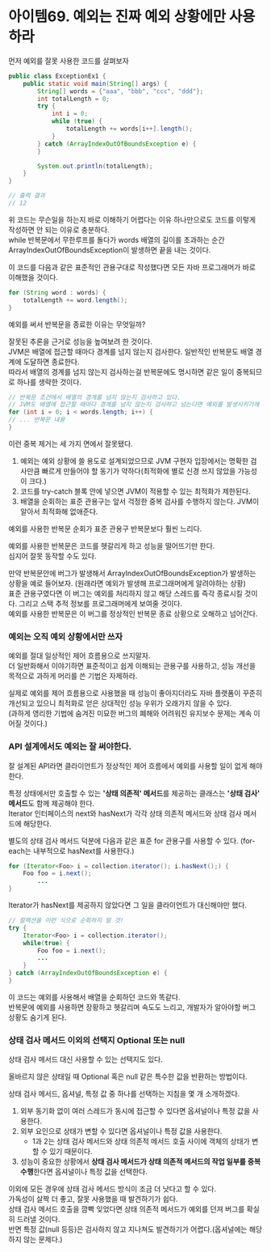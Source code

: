 # 아이템69. 예외는 진짜 예외 상황에만 사용하라

먼저 예외를 잘못 사용한 코드를 살펴보자

```java
public class ExceptionEx1 {
    public static void main(String[] args) {
        String[] words = {"aaa", "bbb", "ccc", "ddd"};
        int totalLength = 0;
        try {
            int i = 0;
            while (true) {
                totalLength += words[i++].length();
            }
        } catch (ArrayIndexOutOfBoundsException e) {
        }

        System.out.println(totalLength);
    }
}

// 출력 결과
// 12
```

위 코드는 무슨일을 하는지 바로 이해하기 어렵다는 이유 하나만으로도 코드를 이렇게 작성하면 안 되는 이유로 충분하다.   
while 반복문에서 무한루프를 돌다가 words 배열의 길이를 초과하는 순간 ArrayIndexOutOfBoundsException이 발생하면 끝을 내는 것이다.

이 코드를 다음과 같은 표준적인 관용구대로 작성했다면 모든 자바 프로그래머가 바로 이해했을 것이다.

```java
for (String word : words) {
    totalLength += word.length();
}
```

예외를 써서 반복문을 종료한 이유는 무엇일까?

잘못된 추론을 근거로 성능을 높여보려 한 것이다.    
JVM은 배열에 접근할 때마다 경계를 넘지 않는지 검사한다. 일반적인 반복문도 배열 경계에 도달하면 종료한다.   
따라서 배열의 경계를 넘지 않는지 검사하는걸 반복문에도 명시하면 같은 일이 중복되므로 하나를 생략한 것이다.

```java
// 반복문 조건에서 배열의 경계를 넘지 않는지 검사하고 있다.
// JVM도 배열에 접근할 때마다 경계를 넘지 않는지 검사하고 넘는다면 예외를 발생시키기에 중복을 없애기위해 위의 잘못된 코드를 작성한 것이다.
for (int i = 0; i < words.length; i++) {
// ... 반복문 내용
}
```

이런 중복 제거는 세 가지 면에서 잘못됐다.

1. 예외는 예외 상황에 쓸 용도로 설계되었으므로 JVM 구현자 입장에서는 명확한 검사만큼 빠르게 만들어야 할 동기가 약하다(최적화에 별로 신경 쓰지 않았을 가능성이 크다.)
2. 코드를 try-catch 블록 안에 넣으면 JVM이 적용할 수 있는 최적화가 제한된다.
3. 배열을 순회하는 표준 관용구는 앞서 걱정한 중복 검사를 수행하지 않는다. JVM이 알아서 최적화해 없애준다.

예외를 사용한 반복문 순회가 표준 관용구 반복문보다 훨씬 느리다.

예외를 사용한 반복문은 코드를 헷갈리게 하고 성능을 떨어뜨기만 한다.   
심지어 잘못 동작할 수도 있다.   

만약 반복문안에 버그가 발생해서 ArrayIndexOutOfBoundsException가 발생하는 상황을 예로 들어보자. (원래라면 예외가 발생해 프로그래머에게 알려야하는 상황)   
표준 관용구였다면 이 버그는 예외를 처리하지 않고 해당 스레드를 즉각 종료시킬 것이다. 그리고 스택 추적 정보를 프로그래머에게 보여줄 것이다.   
예외를 사용한 반복문은 이 버그를 정상적인 반복문 종료 상황으로 오해하고 넘어간다.

### 예외는 오직 예외 상황에서만 쓰자

예외를 절대 일상적인 제어 흐름용으로 쓰지말자.   
더 일반화해서 이야기하면 표준적이고 쉽게 이해되는 관용구를 사용하고, 성능 개선을 목적으로 과하게 머리를 쓴 기법은 자제하라.

실제로 예외를 제어 흐름용으로 사용했을 때 성능이 좋아지더라도 자바 플랫폼이 꾸준히 개선되고 있으니 최적화로 얻은 상대적인 성능 우위가 오래가지 않을 수 있다.   
(과하게 영리한 기법에 숨겨진 미묘한 버그의 폐해와 어려워진 유지보수 문제는 계속 이어질 것이다.)

### API 설계에서도 예외는 잘 써야한다.

잘 설계된 API라면 클라이언트가 정상적인 제어 흐름에서 예외를 사용할 일이 없게 해야한다.

특정 상태에서만 호출할 수 있는 **'상태 의존적' 메서드**를 제공하는 클래스는 **'상태 검사' 메서드**도 함께 제공해야 한다.   
Iterator 인터페이스의 next와 hasNext가 각각 상태 의존적 메서드와 상태 검사 메서드에 해당한다.

별도의 상태 검사 메서드 덕분에 다음과 같은 표준 for 관용구를 사용할 수 있다. (for-each는 내부적으로 hasNext를 사용한다.)

```java
for (Iterator<Foo> i = collection.iterator(); i.hasNext();) {
    Foo foo = i.next();
        ...
}
```

Iterator가 hasNext를 제공하지 않았다면 그 일을 클라이언트가 대신해야만 했다.

```java
// 컬렉션을 이런 식으로 순회하지 말 것!
try {
    Iterator<Foo> i = collection.iterator();
    while(true) {
        Foo foo = i.next();
        ...
    }
} catch (ArrayIndexOutOfBoundsException e) {
}
```

이 코드는 예외를 사용해서 배열을 순회하던 코드와 똑같다.   
반복문에 예외를 사용하면 장황하고 헷갈리며 속도도 느리고, 개발자가 알아야할 버그 상황도 숨기게 된다.

### 상태 검사 메서드 이외의 선택지 Optional 또는 null

상태 검사 메서드 대신 사용할 수 있는 선택지도 있다.

올바르지 않은 상태일 때 Optional 혹은 null 같은 특수한 값을 반환하는 방법이다.

상태 검사 메서드, 옵셔널, 특정 값 중 하나를 선택하는 지침을 몇 개 소개하겠다.

1. 외부 동기화 없이 여러 스레드가 동시에 접근할 수 있다면 옵셔널이나 특정 값을 사용한다. 
2. 외부 요인으로 상태가 변할 수 있다면 옵셔널이나 특정 값을 사용한다.
   * 1과 2는 상태 검사 메서드와 상태 의존적 메서드 호출 사이에 객체의 상태가 변할 수 있기 때문이다.
3. 성능이 중요한 상황에서 **상태 검사 메서드가 상태 의존적 메서드의 작업 일부를 중복 수행**한다면 옵셔널이나 특정 값을 선택한다.

이외에 모든 경우에 상태 검사 메서드 방식이 조금 더 낫다고 할 수 있다.   
가독성이 살짝 더 좋고, 잘못 사용했을 때 발견하기가 쉽다.   
상태 검사 메서드 호출을 깜빡 잊었다면 상태 의존적 메서드가 예외를 던져 버그를 확실히 드러낼 것이다.   
반면 특정 값(null 등등)은 검사하지 않고 지나쳐도 발견하기가 어렵다.(옵셔널에는 해당하지 않는 문제다.)